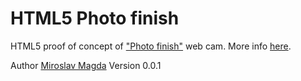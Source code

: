 HTML5 Photo finish
=======
HTML5 proof of concept of ["Photo finish"](http://en.wikipedia.org/wiki/Photo_finish) web cam.
More info [here](http://lab.ejci.net/HTML5photoFinish/).


Author [Miroslav Magda](http://ejci.net)
Version 0.0.1


